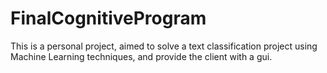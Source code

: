 # FinalCognitiveProgram

This is a personal project, aimed to solve a text classification project using Machine Learning techniques, and provide the client with a gui.
